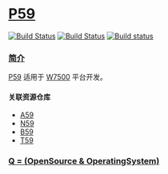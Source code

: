 ﻿# [P59](https://github.com/OS-Q/P59)

[![Build Status](https://github.com/OS-Q/P59/workflows/P59/badge.svg)](https://github.com/OS-Q/P59/actions)
[![Build Status](https://travis-ci.com/OS-Q/P59.svg?branch=master)](https://travis-ci.com/OS-Q/P59)
[![Build status](https://ci.appveyor.com/api/projects/status/1aabe5q9ea8sjptj?svg=true)](https://ci.appveyor.com/project/Qitas/p59)

### [简介](https://github.com/OS-Q/P59/wiki)

[P59](https://github.com/OS-Q/P59) 适用于 [W7500](https://www.wiznet.io/product-item/w7500/) 平台开发。

#### 关联资源仓库

* [A59](https://github.com/OS-Q/A59)
* [N59](https://github.com/OS-Q/N59)
* [B59](https://github.com/OS-Q/B59)
* [T59](https://github.com/OS-Q/T59)



### [Q = (OpenSource & OperatingSystem) ](http://www.OS-Q.com)
